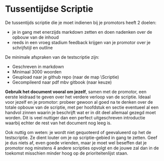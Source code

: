 # Tussentijdse Scriptie
De tussentijds scriptie die je moet indienen bij je promotors heeft 2 doelen:
* je in gang met enerzijds markdown zetten en doen nadenken over de opbouw van
  de inhoud
* reeds in een vroeg stadium feedback krijgen van je promotor over je
  schrijfstijl en outline

De minimale afspraken van de testscriptie zijn:
* Geschreven in markdown 
* Minimaal 3000 woorden
* Geupload naar je github repo (naar de map \Scriptie)
* Gecompileerd naar pdf mbv gitbook (naar keuze)

**Gebruik het document vooral om jezelf**, samen met de promotor, een eerste
leidraad te geven over het verdere verloop van de scriptie. Ideaal voor jezelf
en je promotor: probeer gewoon al goed na te denken over de totale opbouw van
de scriptie, met per hoofdstuk en sectie eventueel al een handvol zinnen waarin
je beschrijft wat er in dit deel allemaal gezegd moet worden. Dit is veel
nuttiger dan een perfect uitgeschreven introductie waarbij echter de rest van
het document nog leeg is.

Ook nuttig om weten: je wordt niet gequoteerd of geevalueerd op het de
testscriptie. Ze dient louter om je op scriptie-gebied in gang te zetten.  Geef
je dus niets af, even goede vrienden, maar je moet wel beseffen dat je promotor
nog minstens 4 andere scripties opvolgt en de jouwe zal dan in de toekomst
misschien minder hoog op de prioriteitenlijst staan. 


